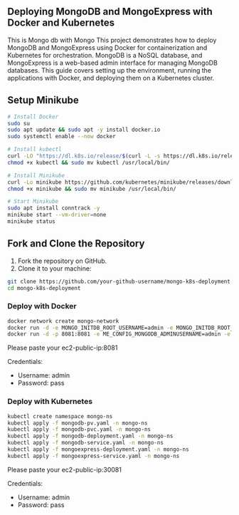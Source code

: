 ## Deploying MongoDB and MongoExpress with Docker and Kubernetes
This is Mongo db with Mongo This project demonstrates how to deploy MongoDB and MongoExpress using Docker for containerization and Kubernetes for orchestration. MongoDB is a NoSQL database, and MongoExpress is a web-based admin interface for managing MongoDB databases. This guide covers setting up the environment, running the applications with Docker, and deploying them on a Kubernetes cluster.

## Setup Minikube
```bash
# Install Docker
sudo su
sudo apt update && sudo apt -y install docker.io
sudo systemctl enable --now docker

# Install kubectl
curl -LO "https://dl.k8s.io/release/$(curl -L -s https://dl.k8s.io/release/stable.txt)/bin/linux/amd64/kubectl"
chmod +x kubectl && sudo mv kubectl /usr/local/bin/

# Install Minikube
curl -Lo minikube https://github.com/kubernetes/minikube/releases/download/v1.24.0/minikube-linux-amd64
chmod +x minikube && sudo mv minikube /usr/local/bin/

# Start Minikube
sudo apt install conntrack -y
minikube start --vm-driver=none
minikube status
```

## Fork and Clone the Repository
1. Fork the repository on GitHub.
2. Clone it to your machine:

```bash
git clone https://github.com/your-github-username/mongo-k8s-deployment.git
cd mongo-k8s-deployment
```

### Deploy with Docker

```bash
docker network create mongo-network
docker run -d -e MONGO_INITDB_ROOT_USERNAME=admin -e MONGO_INITDB_ROOT_PASSWORD=password --name mongodb --net mongo-network mongo
docker run -d -p 8081:8081 -e ME_CONFIG_MONGODB_ADMINUSERNAME=admin -e ME_CONFIG_MONGODB_ADMINPASSWORD=password --net mongo-network --name mongo-express -e ME_CONFIG_MONGODB_SERVER=mongodb mongo-express
```
Please paste your ec2-public-ip:8081

Credentials: 
- Username: admin  
- Password: pass            




### Deploy with Kubernetes

```bash
kubectl create namespace mongo-ns
kubectl apply -f mongodb-pv.yaml -n mongo-ns
kubectl apply -f mongodb-pvc.yaml -n mongo-ns
kubectl apply -f mongodb-deployment.yaml -n mongo-ns
kubectl apply -f mongodb-service.yaml -n mongo-ns
kubectl apply -f mongoexpress-deployment.yaml -n mongo-ns
kubectl apply -f mongoexpress-service.yaml -n mongo-ns
```

Please paste your ec2-public-ip:30081

Credentials: 
- Username: admin  
- Password: pass
